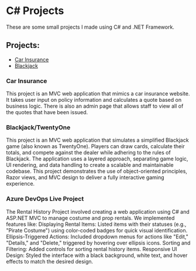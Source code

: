 # C# Projects

These are some small projects I made using C# and .NET Framework.

## Projects:
- [Car Insurance](https://github.com/blakeglass9/CarInsurance)
- [Blackjack](https://github.com/blakeglass9/TwentyOne/tree/main/TwentyOne)

### Car Insurance
This project is an MVC web application that mimics a car insurance website. It takes user input on policy information and calculates a quote based on business logic. There is also an admin page that allows staff to view all of the quotes that have been issued.

### Blackjack/TwentyOne
This project is an MVC web application that simulates a simplified Blackjack game (also known as TwentyOne). Players can draw cards, calculate their totals, and compete against the dealer while adhering to the rules of Blackjack. The application uses a layered approach, separating game logic, UI rendering, and data handling to create a scalable and maintainable codebase. This project demonstrates the use of object-oriented principles, Razor views, and MVC design to deliver a fully interactive gaming experience.

### Azure DevOps Live Project
The Rental History Project involved creating a web application using C# and ASP.NET MVC to manage costume and prop rentals. We implemented features like:
Displaying Rental Items: Listed items with their statuses (e.g., "Pirate Costume") using color-coded badges for quick visual identification.
Ellipsis-Triggered Actions: Included dropdown menus for actions like "Edit," "Details," and "Delete," triggered by hovering over ellipsis icons.
Sorting and Filtering: Added controls for sorting rental history items.
Responsive UI Design: Styled the interface with a black background, white text, and hover effects to match the desired design.
